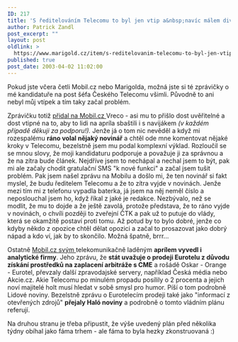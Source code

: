```yaml
---
ID: 217
title: 'S ředitelováním Telecomu to byl jen vtip a&nbsp;navíc málem divně skončil&#8230;'
author: Patrick Zandl
post_excerpt: ""
layout: post
oldlink: >
  https://www.marigold.cz/item/s-reditelovanim-telecomu-to-byl-jen-vtip-a-navic-malem-divne-skoncil
published: true
post_date: 2003-04-02 11:02:00
---
```

<p>
Pokud jste včera četli Mobil.cz nebo Marigolda, možná jste si té zprávičky o mé kandidatuře na post šéfa Českého Telecomu všimli. Původně to ani nebyl můj vtípek a tím taky začal problém. </p>

<p>
Zprávičku totiž <A href="http://www.mobil.cz/zprava.html?zprava=22035" target=_blank>přidal na Mobil.cz </A>Vreco - asi mu to přišlo dost uvěřitelné a dost vtipné na to, aby to lidi na apríla sbaštili i s navijákem <EM>(v každém případě děkuji za podporu!).</EM> Jenže já o tom nic nevěděl a když mi rozespalému <STRONG>ráno volal nějaký novinář</STRONG> a chtěl ode mne komentovat nějaké kroky v Telecomu, bezelstně jsem mu podal komplexní výklad. Rozloučil se se mnou slovy, že moji kandidaturu podporuje a považuje ji za správnou a že na zítra bude článek. Nejdříve jsem to nechápal a nechal jsem to být, pak mi ale začaly chodit gratulační SMS "k nové funkci" a začal jsem tušit problém. Pak jsem našel zprávu na Mobilu a došlo mi, že ten novinář si fakt myslel, že budu ředitelem Telecomu a že to zítra vyjde v novinách. Jenže mezi tím mi z telefonu vypadla baterka, já jsem na něj neměl číslo a neposlouchal jsem ho, když říkal z jaké je redakce. Nezbývalo, než se modlit, že mu to dojde a že ještě zavolá, protože představa, že to ráno vyjde v novinách, o chvíli později to zveřejní ČTK a pak už to putuje do vlády, která se okamžitě postaví proti tomu. Až potud by to bylo dobré, jenže co kdyby někdo z opozice chtěl dělat opozici a začal to prosazovat jako dobrý nápad a kdo ví, jak by to skončilo. Možná špatně, brrr... </p>

<p>
Ostatně <A href="http://www.mobil.cz/diskuse/gsmhumor/eurotel-nova-april030401.html" target=_blank>Mobil.cz svým </A>telekomunikačně laděným <B>aprílem vyvedl i analytické firmy</B>. Jeho zprávu, že <B>stát uvažuje o prodeji Eurotelu z důvodu získání prostředků na zaplacení arbitráže s CME</B> a rošádě Oskar - Orange - Eurotel, převzaly další zpravodajské servery, například Česká média nebo Akcie.cz. Akie Telecomu po minulém propadu posílily o 2 procenta a jejich noví majitelé holt musí hledat v sobě smysl pro humor. Píší o tom podrobně Lidové noviny. Bezelstně zprávu o Eurotelecím prodeji také jako "informací z otevřených zdrojů" <STRONG>přejaly Haló noviny</STRONG> a podrobně o tomto vládním plánu referují. </p>

<p>
Na druhou stranu je třeba připustit, že výše uvedený plán před několika týdny obíhal jako fáma trhem - ale fáma to byla hezky zkonstruovaná :)</p>
